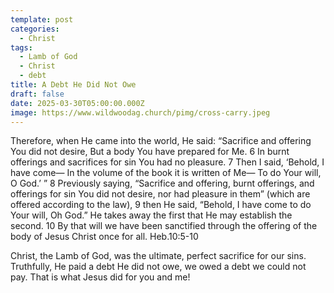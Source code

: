 ```yaml
---
template: post
categories:
  - Christ
tags:
  - Lamb of God
  - Christ
  - debt
title: A Debt He Did Not Owe
draft: false
date: 2025-03-30T05:00:00.000Z
image: https://www.wildwoodag.church/pimg/cross-carry.jpeg
---
```

Therefore, when He came into the world, He said: “Sacrifice and offering You did not desire,
But a body You have prepared for Me. 6 In burnt offerings and sacrifices for sin You had no pleasure. 7 Then I said, ‘Behold, I have come—
In the volume of the book it is written of Me—
To do Your will, O God.’ ” 8 Previously saying, “Sacrifice and offering, burnt offerings, and offerings for sin You did not desire, nor had pleasure in them” (which are offered according to the law), 9 then He said, “Behold, I have come to do Your will, Oh God.” He takes away the first that He may establish the second. 10 By that will we have been sanctified through the offering of the body of Jesus Christ once for all. Heb.10:5-10

Christ, the Lamb of God, was the ultimate, perfect sacrifice for our sins. Truthfully, He paid a debt He did not owe, we owed a debt we could not pay. That is what Jesus did for you and me!
